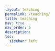 ```yaml
---
layout: teaching
permalink: /teaching/
title: teaching
nav: true
nav_order: 5
description: 
toc:
  sidebar: left
---
```


<!-- layout: page -->

<!-- <h2>At Tokyo Institute of Technology (as a student)</h2>
<table>
    <tr>
        <td>Period</td>
        <td>Class</td>
        <td>Role</td>
    </tr>
    <tr>
        <td>2024</td>
        <td>Programming I <a href="https://prg1-2020.github.io/lecture/web/">[Class]</a> <a href="http://www.ocw.titech.ac.jp/index.php?module=General&action=T0300&GakubuCD=4&GakkaCD=342200&KeiCD=22&KougiCD=202002384&Nendo=2020&vid=03&lang=EN">[OCW]</a></td>
        <td>TA</td>
    </tr>
</table> -->
<!-- 
<h2>At Tokyo Institute of Technology (as a TA)</h2>
<table>
    <tr>
        <td>Period</td>
        <td>Class</td>
        <td>Role</td>
    </tr>
    <tr>
        <td>2020 3Q (Oct~)</td>
        <td>Programming I <a href="https://prg1-2020.github.io/lecture/web/">[Class]</a> <a href="http://www.ocw.titech.ac.jp/index.php?module=General&action=T0300&GakubuCD=4&GakkaCD=342200&KeiCD=22&KougiCD=202002384&Nendo=2020&vid=03&lang=EN">[OCW]</a></td>
        <td>TA</td>
    </tr>
    <tr>
        <td>2020 2Q (Jun~)</td>
        <td>Information Literacy 2 <a href="https://titechcomp.github.io/y20-il2j/">[3b]</a> <a href="http://www.ocw.titech.ac.jp/index.php?module=General&action=T0300&GakubuCD=7&KamokuCD=110800&KougiCD=202007189&Nendo=2020&vid=03">[OCW]</a></td>
        <td>TA (Temp)</td>
    </tr>
    <tr>
        <td>2020 1Q (May~)</td>
        <td>Introduction to Computer Science <a href="http://www.ocw.titech.ac.jp/index.php?module=General&action=T0300&JWC=202002383&lang=JA&vid=03">[OCW]</a></td>
        <td>TA</td>
    </tr>
    <tr>
        <td>2019 3Q (Sep~)</td>
        <td>Programming I <a href="https://prg1-2019.github.io/lecture/web/">[Class]</a> <a href="http://www.ocw.titech.ac.jp/index.php?module=General&action=T0300&JWC=201902384&lang=EN">[OCW]</a></td>
        <td>TA</td>
    </tr>
    <tr>
        <td>2019 2Q (Jun~)</td>
        <td>Information Literacy 2 <a href="http://prg.is.titech.ac.jp/ja/people/masuhara/classes/2019-il2/">[1b,3b]</a> <a href="http://www.ocw.titech.ac.jp/index.php?module=General&action=T0300&JWC=201907183&lang=EN&vid=03">[OCW(1b)]</a></td>
        <td>TA</td>
    </tr>
    <tr>
        <td>2019 1Q (Apr~)</td>
        <td>Introduction to Computer Science <a href="http://www.ocw.titech.ac.jp/index.php?module=General&action=T0300&GakubuCD=4&GakkaCD=342200&KeiCD=22&KougiCD=201902383&Nendo=2019&lang=EN">[OCW]</a></td>
        <td>TA</td>
    </tr>
    <tr>
        <td>2018 2Q (Jun~)</td>
        <td>Information Literacy 2 <a href="http://prg.is.titech.ac.jp/ja/people/masuhara/classes/2018-il2/">[1b]</a> <a href="http://www.ocw.titech.ac.jp/index.php?module=General&action=T0300&JWC=201807183&lang=EN&vid=03">[OCW]</a></td>
        <td>TA</td>
    </tr>
    <tr>
        <td>2018 1Q (Apr~)</td>
        <td>Information Literacy 1 <a href="http://prg.is.titech.ac.jp/ja/people/masuhara/classes/2018-il1/">[1b]</a> <a href="http://www.ocw.titech.ac.jp/index.php?module=General&action=T0300&GakubuCD=7&KamokuCD=110800&KougiCD=201807165&Nendo=2018&lang=EN&vid=03">[OCW]</a></td>
        <td>TA</td>
    </tr>
    <tr>
        <td>2018 1Q (Apr~)</td>
        <td>Introduction to Computer Science <a href="http://www.ocw.titech.ac.jp/index.php?module=General&action=T0300&GakubuCD=4&GakkaCD=342200&KeiCD=22&KougiCD=201802383&Nendo=2018&lang=EN">[OCW]</a></td>
        <td>TA</td>
    </tr>
</table> -->
